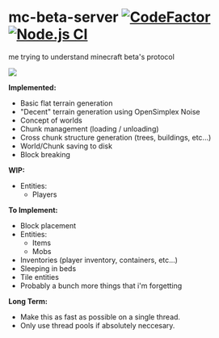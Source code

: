 # mc-beta-server [![CodeFactor](https://www.codefactor.io/repository/github/tgpholly/mc-beta-server/badge/typescript)](https://www.codefactor.io/repository/github/tgpholly/mc-beta-server/overview/typescript) [![Node.js CI](https://github.com/tgpholly/mc-beta-server/actions/workflows/node.js.yml/badge.svg?branch=typescript)](https://github.com/tgpholly/mc-beta-server/actions/workflows/node.js.yml)
me trying to understand minecraft beta's protocol

<img src="https://eusv.net/images/mc-beta-server-readme-0.webp">

**Implemented:**
 - Basic flat terrain generation
 - "Decent" terrain generation using OpenSimplex Noise
 - Concept of worlds
 - Chunk management (loading / unloading)
 - Cross chunk structure generation (trees, buildings, etc...)
 - World/Chunk saving to disk
 - Block breaking

**WIP:**
 - Entities:
   - Players

**To Implement:**
 - Block placement
 - Entities:
   - Items
   - Mobs
 - Inventories (player inventory, containers, etc...)
 - Sleeping in beds
 - Tile entities
 - Probably a bunch more things that i'm forgetting
 
**Long Term:**
 - Make this as fast as possible on a single thread.
 - Only use thread pools if absolutely neccesary.
